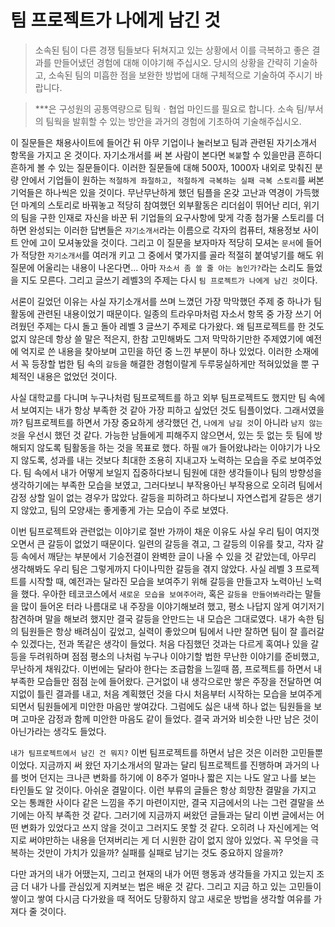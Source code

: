# 팀 프로젝트가 나에게 남긴 것

> 소속된 팀이 다른 경쟁 팀들보다 뒤쳐지고 있는 상황에서 이를 극복하고 좋은 결과를 만들어냈던 경험에 대해 이야기해 주십시오. 당시의 상황을 간략히 기술하고, 소속된 팀의 미흡한 점을 보완한 방법에 대해 구체적으로 기술하여 주시기 바랍니다.

> ***은 구성원의 공통역량으로 팀웍ㆍ협업 마인드를 필요로 합니다. 소속 팀/부서의 팀웍을 발휘할 수 있는 방안을 과거의 경험에 기초하여 기술해주십시오.

 이 질문들은 채용사이트에 들어간 뒤 아무 기업이나 눌러보고 팀과 관련된 자기소개서 항목을 가지고 온 것이다. 자기소개서를 써 본 사람이 본다면 `복붙`할 수 있을만큼 흔하디 흔하게 볼 수 있는 질문들이다. 이러한 질문들에 대해 500자, 1000자 내외로 맞춰진 분량 안에서 기업들이 원하는 `적절하게 좌절하고, 적절하게 극복하는 실패 극복 스토리`를 써본 기억들은 하나씩은 있을 것이다. 무난무난하게 했던 팀플을 온갖 고난과 역경이 가득했던 마계의 스토리로 바꿔놓고 적당히 참여했던 외부활동은 리더쉽이 뛰어난 리더, 위기의 팀을 구한 인재로 자신을 바꾼 뒤 기업들의 요구사항에 맞게 각종 첨가물 스토리를 더하면 완성되는 이러한 답변들은 `자기소개서`라는 이름으로 각자의 컴퓨터, 채용정보 사이트 안에 고이 모셔놓았을 것이다. 그리고 이 질문을 보자마자 적당히 모셔논 `문서`에 들어가 적당한 `자기소개서`를 여러개 키고 그 중에서 몇가지를 골라 적절히 붙여넣기를 해도 위 질문에 어울리는 내용이 나온다면... 아마 `자소서 좀 쓸 줄 아는 놈인가?`라는 소리도 들었을 지도 모른다. 그리고 글쓰기 레벨3의 주제는 다시 `팀 프로젝트가 나에게 남긴 것`이다.

 서론이 길었던 이유는 사실 자기소개서를 쓰며 느꼈던 가장 막막했던 주제 중 하나가 팀 활동에 관련된 내용이었기 때문이다. 일종의 트라우마처럼 자소서 항목 중 가장 쓰기 어려웠던 주제는 다시 돌고 돌아 레벨 3 글쓰기 주제로 다가왔다. 왜 팀프로젝트를 한 것도 없지 않은데 항상 쓸 말은 적은지, 한참 고민해봐도 그저 막막하기만한 주제였기에 예전에 억지로 쓴 내용을 찾아보며 고민을 하던 중 느낀 부분이 하나 있었다. 이러한 소재에서 꼭 등장할 법한 팀 속의 `갈등`을 해결한 경험이랄게 두루뭉실하게만 적혀있었을 뿐 구체적인 내용은 없었던 것이다. 

 사실 대학교를 다니며 누구나처럼 팀프로젝트를 하고 외부 팀프로젝트도 했지만 팀 속에서 보여지는 내가 항상 부족한 것 같아 가장 피하고 싶었던 것도 팀플이었다. 그래서였을까? 팀프로젝트를 하면서 가장 중요하게 생각했던 건, `나에게 남길 것`이 아니라 `남지 않는 것`을 우선시 했던 것 같다. 가능한 남들에게 피해주지 않으면서, 있는 듯 없는 듯 팀에 방해되지 않도록 팀활동을 하는 것을 목표로 했다. 하필 `얘`가 들어왔냐라는 이야기가 나오지 않도록, 성과를 내는 것보다 최대한 조용히 지내고자 노력하는 모습을 주로 보여주었다. 팀 속에서 내가 어떻게 보일지 집중하다보니 팀원에 대한 생각들이나 팀의 방향성을 생각하기에는 부족한 모습을 보였고, 그러다보니 부작용아닌 부작용으로 오히려 팀에서 감정 상할 일이 없는 경우가 많았다. 갈등을 피하려고 하다보니 자연스럽게 갈등은 생기지 않았고, 팀의 모양새는 좋게좋게 가는 모습이 주로 보였다.

 이번 팀프로젝트와 관련없는 이야기로 절반 가까이 채운 이유도 사실 우리 팀이 여지껏 오면서 큰 갈등이 없었기 때문이다. 일련의 갈등을 겪고, 그 갈등의 이유를 찾고, 각자 갈등 속에서 깨닫는 부분에서 기승전결이 완벽한 글이 나올 수 있을 것 같았는데, 아무리 생각해봐도 우리 팀은 그렇게까지 다이나믹한 갈등을 겪지 않았다. 사실 레벨 3 프로젝트를 시작할 때, 예전과는 달라진 모습을 보여주기 위해 갈등을 만들고자 노력아닌 노력을 했다. 우아한 테코코스에서 `새로운 모습을 보여주어라`, 혹은 `갈등을 만들어봐라`라는 말들을 많이 들어온 터라 나름대로 내 주장을 이야기해보려 했고, 평소 나답지 않게 여기저기 참견하며 말을 해보려 했지만 결국 갈등을 안만드는 내 모습은 그대로였다. 내가 속한 팀의 팀원들은 항상 배려심이 깊었고, 실력이 좋았으며 팀에서 나만 잘하면 팀이 잘 흘러갈 수 있겠다는, 전과 똑같은 생각이 들었다. 처음 다짐했던 것과는 다르게 혹여나 있을 갈등을 두려워하며 점점 평소의 나처럼 누구나 이야기할 법한 무난한 이야기를 준비했고, 무난하게 채워갔다. 이번에는 달라야 한다는 조급함을 느낄때 쯤, 프로젝트를 하면서 내 부족한 모습들만 점점 눈에 들어왔다. 근거없이 내 생각으로만 쌓은 주장을 전달하면 여지없이 틀린 결과를 내고, 처음 계획했던 것을 다시 처음부터 시작하는 모습을 보여주게 되면서 팀원들에게 미안한 마음만 쌓여갔다. 그럼에도 싫은 내색 하나 없는 팀원들을 보며 고마운 감정과 함께 미안한 마음도 같이 들었다. 결국 과거와 비슷한 나만 남은 것이 아닌가라는 생각도 들었다.

 `내가 팀프로젝트에서 남긴 건 뭐지?` 이번 팀프로젝트를 하면서 남은 것은 이러한 고민들뿐이었다. 지금까지 써 왔던 자기소개서의 말과는 달리 팀프로젝트를 진행하며 과거의 나를 벗어 던지는 크나큰 변화를 하기에 이 8주가 얼마나 짧은 지는 나도 알고 나를 보는 타인들도 알 것이다. 아쉬운 결말이다. 이런 부류의 글들은 항상 희망찬 결말을 가지고 오는 통쾌한 사이다 같은 느낌을 주기 마련이지만, 결국 지금에서의 나는 그런 결말을 쓰기에는 아직 부족한 것 같다. 그러기에 지금까지 써왔던 글들과는 달리 이번 글에서는 어떤 변화가 있었다고 쓰지 않을 것이고 그러지도 못할 것 같다. 오히려 나 자신에게는 억지로 써야만하는 내용을 던져버리는 게 더 시원한 감이 없지 않아 있었다. 꼭 무엇을 극복하는 것만이 가치가 있을까? 실패를 실패로 남기는 것도 중요하지 않을까?

 다만 과거의 내가 어땠는지, 그리고 현재의 내가 어떤 행동과 생각들을 가지고 있는지 조금 더 내가 나를 관심있게 지켜보는 법은 배운 것 같다. 그리고 지금 하고 있는 고민들이 쌓이고 쌓여 다시금 다가왔을 때 적어도 당황하지 않고 새로운 방법을 생각할 여유를 가져다 줄 것이다.

